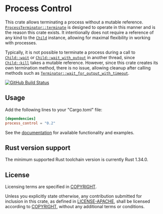 # Process Control

This crate allows terminating a process without a mutable reference.
[`ProcessTerminator::terminate`] is designed to operate in this manner and is
the reason this crate exists. It intentionally does not require a reference of
any kind to the [`Child`] instance, allowing for maximal flexibility in working
with processes.

Typically, it is not possible to terminate a process during a call to
[`Child::wait`] or [`Child::wait_with_output`] in another thread, since
[`Child::kill`] takes a mutable reference. However, since this crate creates
its own termination method, there is no issue, allowing cleanup after calling
methods such as [`Terminator::wait_for_output_with_timeout`].

[![GitHub Build Status](https://github.com/dylni/process_control/workflows/build/badge.svg?branch=master)](https://github.com/dylni/process_control/actions?query=branch%3Amaster)

## Usage

Add the following lines to your "Cargo.toml" file:

```toml
[dependencies]
process_control = "0.2"
```

See the [documentation] for available functionality and examples.

## Rust version support

The minimum supported Rust toolchain version is currently Rust 1.34.0.

## License

Licensing terms are specified in [COPYRIGHT].

Unless you explicitly state otherwise, any contribution submitted for inclusion
in this crate, as defined in [LICENSE-APACHE], shall be licensed according to
[COPYRIGHT], without any additional terms or conditions.

[`Child`]: https://doc.rust-lang.org/std/process/struct.Child.html
[`Child::kill`]: https://doc.rust-lang.org/std/process/struct.Child.html#method.kill
[`Child::wait`]: https://doc.rust-lang.org/std/process/struct.Child.html#method.wait
[`Child::wait_with_output`]: https://doc.rust-lang.org/std/process/struct.Child.html#method.wait_with_output
[COPYRIGHT]: https://github.com/dylni/process_control/blob/master/COPYRIGHT
[documentation]: https://docs.rs/process_control
[LICENSE-APACHE]: https://github.com/dylni/process_control/blob/master/LICENSE-APACHE
[`ProcessTerminator::terminate`]: https://docs.rs/process_control/*/process_control/struct.ProcessTerminator.html#method.terminate
[sealed]: https://rust-lang.github.io/api-guidelines/future-proofing.html#c-sealed
[`Terminator::wait_for_output_with_timeout`]: https://docs.rs/process_control/*/process_control/trait.Terminator.html#tymethod.wait_for_output_with_timeout
